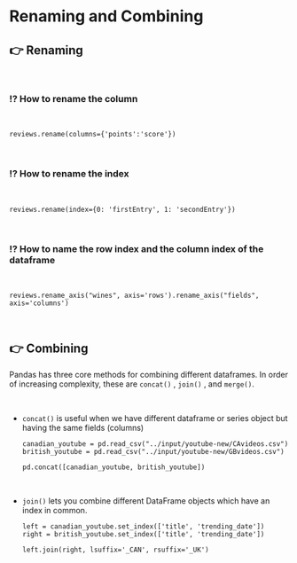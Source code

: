 # Renaming and Combining

## 👉 Renaming

<br>

### ⁉️ How to rename the column
<br>

```
reviews.rename(columns={'points':'score'})
```

<br>

### ⁉️ How to rename the index
<br>

```
reviews.rename(index={0: 'firstEntry', 1: 'secondEntry'})
```

<br>

### ⁉️ How to name the row index and the column index of the dataframe
<br>

```
reviews.rename_axis("wines", axis='rows').rename_axis("fields", axis='columns')
```
<br>


## 👉 Combining

Pandas has three core methods for combining different dataframes. In order of increasing complexity, these are `concat()` , `join()` , and `merge()`.

<br>

* `concat()` is useful when we have different dataframe or series object but having the same fields (columns)

    ```
    canadian_youtube = pd.read_csv("../input/youtube-new/CAvideos.csv")
    british_youtube = pd.read_csv("../input/youtube-new/GBvideos.csv")
    
    pd.concat([canadian_youtube, british_youtube])
    ```

<br>

* `join()` lets you combine different DataFrame objects which have an index in common. 

    ```
    left = canadian_youtube.set_index(['title', 'trending_date'])
    right = british_youtube.set_index(['title', 'trending_date'])
    
    left.join(right, lsuffix='_CAN', rsuffix='_UK')
    ```

